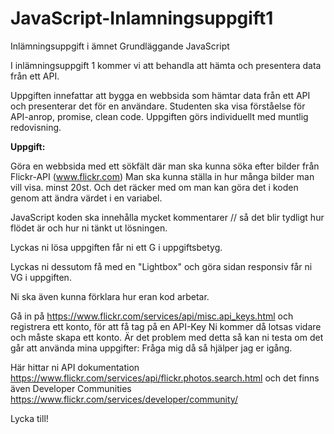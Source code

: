 # JavaScript-Inlamningsuppgift1
Inlämningsuppgift i ämnet Grundläggande JavaScript


I inlämningsuppgift 1 kommer vi att behandla att hämta och presentera data från ett API.

Uppgiften innefattar att bygga en webbsida som hämtar data från ett API och presenterar det för en användare. Studenten ska visa förståelse för API-anrop, promise, clean code.
Uppgiften görs individuellt med muntlig redovisning.


<b>Uppgift:</b>

Göra en webbsida med ett sökfält där man ska kunna söka efter bilder från Flickr-API (www.flickr.com)
Man ska kunna ställa in hur många bilder man vill visa. minst 20st. Och det räcker med om man kan göra det i koden genom att ändra värdet i en variabel. 

JavaScript koden ska innehålla mycket kommentarer // så det blir tydligt hur flödet är och hur ni tänkt ut lösningen.

Lyckas ni lösa uppgiften får ni ett G i uppgiftsbetyg.

Lyckas ni dessutom få med en "Lightbox" och göra sidan responsiv får ni VG i uppgiften.

Ni ska även kunna förklara hur eran kod arbetar. 


Gå in på https://www.flickr.com/services/api/misc.api_keys.html och registrera ett konto, för att få tag på en API-Key
Ni kommer då lotsas vidare och måste skapa ett konto. 
Är det problem med detta så kan ni testa om det går att använda mina uppgifter:
Fråga mig då så hjälper jag er igång.

Här hittar ni API dokumentation https://www.flickr.com/services/api/flickr.photos.search.html
och det finns även Developer Communities https://www.flickr.com/services/developer/community/



Lycka till!


